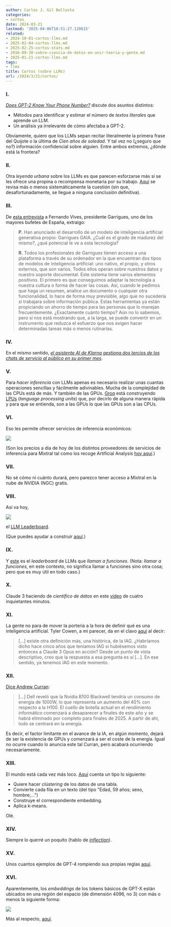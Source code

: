 ```yaml
---
author: Carlos J. Gil Bellosta
categories:
- cortos
date: 2024-03-21
lastmod: '2025-04-06T18:51:27.120615'
related:
- 2024-10-01-cortos-llms.md
- 2025-02-04-cortos-llms.md
- 2025-02-25-cortos-stats.md
- 2016-09-30-sobre-ciencia-de-datos-en-unir-teoria-y-gente.md
- 2025-01-21-cortos-llms.md
tags:
- llms
title: Cortos (sobre LLMs)
url: /2024/3/21/cortos/
---
```


### I.

[_Does GPT-2 Know Your Phone Number?_](https://bair.berkeley.edu/blog/2020/12/20/lmmem/) discute dos asuntos distintos:
- Métodos para identificar y estimar el número de _textos literales_ que aprende un LLM.
- Un análisis ya irrelevante de cómo afectaba a GPT-2.

Obviamente, quiero que los LLMs sepan recitar literalmente la primera frase del Quijote o la última de _Cien años de soledad_. Y tal vez no (¿seguro que no?) información confidencial sobre alguien. Entre ambos extremos, ¿dónde está la frontera?

### II.

Otra _leyenda urbana_ sobre los LLMs es que parecen esforzarse más si se les ofrece una propina o recompensa monetaria por su trabajo.
[Aquí](https://minimaxir.com/2024/02/chatgpt-tips-analysis/) se revisa más o menos sistemáticamente la cuestión (sin que, desafortunadamente, se llegue a ninguna conclusión definitiva).

### III.

De [esta entrevista](https://www.elconfidencial.com/juridico/2024-03-12/entrevista-fernando-vives-presidente-garrigues_3842359/) a Fernando Vives, presidente Garrigues, uno de los mayores bufetes de España, extraigo:

> **P.** Han anunciado el desarrollo de un modelo de inteligencia artificial generativa propio: Garrigues GAIA. ¿Cuál es el grado de madurez del mismo?, ¿qué potencial le ve a esta tecnología?
>
> **R.** Todos los profesionales de Garrigues tienen acceso a una plataforma a través de su ordenador en la que encuentran dos tipos de modelos de inteligencia artificial: uno nativo, el propio, y otros externos, que son varios. Todos ellos operan sobre nuestros datos y nuestro soporte documental. Este sistema tiene varios elementos positivos. El primero es que conseguimos adaptar la tecnología a nuestra cultura o forma de hacer las cosas. Así, cuando le pedimos que haga un resumen, analice un documento o cualquier otra funcionalidad, lo hace de forma muy previsible, algo que no sucedería si trabajara sobre información pública. Estas herramientas ya están propiciando un ahorro de tiempo para las personas que lo manejan frecuentemente. ¿Exactamente cuánto tiempo? Aún no lo sabemos, pero sí nos está mostrando que, a la larga, se puede convertir en un instrumento que reduzca el esfuerzo que nos exigen hacer determinadas tareas más o menos rutinarias.


### IV.

En el mismo sentido,
[_el asistente AI de Klarna gestiona dos tercios de los chats de servicio al público en su primer mes_](https://www.klarna.com/international/press/klarna-ai-assistant-handles-two-thirds-of-customer-service-chats-in-its-first-month/).


### V.

Para _hacer inferencia_ con LLMs apenas es necesario realizar unas cuantas operaciones sencillas y fácilmente adivinables. Mucha de la complejidad de las CPUs está de más. Y también de las GPUs. [Groq](https://wow.groq.com/about-us/) está construyendo [LPUs](https://www.semianalysis.com/p/groq-inference-tokenomics-speed-but) (_language processing units_) que, por decirlo de alguna manera rápida y para que se entienda, son a las GPUs lo que las GPUs son a las CPUs.

### VI.

Eso les permite ofrecer servicios de inferencia económicos:

![](/wp-uploads/2024/groq-prices.png#center)

(Son los precios a día de hoy de los distintos proveedores de servicios de inferencia para Mixtral tal como los recoge Artificial Analysis [hoy aquí](https://artificialanalysis.ai/models/mixtral-8x7b-instruct/providers).)


### VII.

No sé cómo ni cuánto durará, pero parezco tener acceso a Mixtral en la nube de NVIDIA (NGC) gratis.


### VIII.

Así va hoy,

![](/wp-uploads/2024/llm-leaderboard.png#center)

el [LLM Leaderboard](https://huggingface.co/spaces/lmsys/chatbot-arena-leaderboard).

(Que puedes ayudar a construir [aquí](https://chat.lmsys.org/?arena).)


### IX.

Y [este](https://gorilla.cs.berkeley.edu/leaderboard.html) es el _leaderboard_ de LLMs que _llaman a funciones_. (Nota: _llamar a funciones_, en este contexto, no significa llamar a funciones sino otra cosa; pero que es muy útil en todo caso.)


### X.

Claude 3 haciendo de _científico de datos_ en este [vídeo](https://www.youtube.com/watch?v=sjL6Gl6ZIqs&t=236s) de cuatro inquietantes minutos.


### XI.

La gente no para de mover la portería a la hora de definir qué es una inteligencia artificial. Tyler Cowen, a mi parecer, da en el clavo [aquí](https://marginalrevolution.com/marginalrevolution/2024/03/claude-3-pro-and-agi.html) al decir:

>  [...] existe otra definición más, una histórica, de la IAG. ¿Habríamos dicho hace cinco años que teníamos IAG si hubiésemos visto entonces a Claude 3 Opus en acción?  Desde un punto de vista descriptivo, creo que la respuesta a esa pregunta es sí [...]. En ese sentido, ya tenemos IAG en este momento.

### XII.

[Dice Andrew Curran](https://twitter.com/AndrewCurran_/status/1767314573420552218):

> [...] Dell reveló que la Nvidia B100 Blackwell tendría un consumo de energía de 1000W, lo que representa un aumento del 40% con respecto a la H100. El cuello de botella actual en el rendimiento informático comenzará a desaparecer a finales de este año y se habrá eliminado por completo para finales de 2025. A partir de ahí, todo se centrará en la energía.

Es decir, el factor limitante en el avance de la IA, en algún momento, dejará de ser la existencia de GPUs y comenzará a ser el coste de la energía. Igual no ocurre cuando lo anuncia este tal Curran, pero acabará ocurriendo necesariamente.


### XIII.

El mundo está cada vez más loco. [Aquí](https://towardsdatascience.com/mastering-customer-segmentation-with-llm-3d9008235f41#3a33) cuenta un tipo lo siguiente:

- Quiere hacer _clústering_ de los datos de una tabla.
- Convierte cada fila en un texto (del tipo "Edad, 59 años; sexo, hombre;...")
- Construye el correspondiente embedding.
- Aplica k-means.

Olé.


### XIV.

Siempre lo querré un poquito (hablo de [_inflection_](https://inflection.ai/inflection-2-5)).


### XV.

Unos cuantos ejemplos de GPT-4 rompiendo sus propias reglas [aquí](https://www.lesswrong.com/posts/KSroBnxCHodGmPPJ8/jailbreaking-gpt-4-s-code-interpreter).

### XVI.

Aparentemente, los _embeddings_ de los tokens básicos de GPT-X están ubicados en una región del espacio (de dimensión 4096, no 3) con más o menos la siguiente forma:

![](/wp-uploads/2024/shape-embeddings.webp#center)

Más al respecto, [aquí](https://www.lesswrong.com/posts/c6uTNm5erRrmyJvvD/mapping-the-semantic-void-strange-goings-on-in-gpt-embedding).